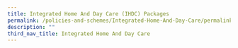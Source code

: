 ```yaml
---
title: Integrated Home And Day Care (IHDC) Packages
permalink: /policies-and-schemes/Integrated-Home-And-Day-Care/permalink/
description: ""
third_nav_title: Integrated Home And Day Care
---
```

